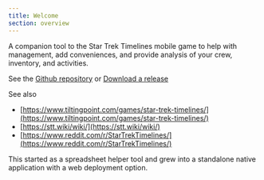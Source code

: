 ```yaml
---
title: Welcome
section: overview
---
```


A companion tool to the Star Trek Timelines mobile game to help with management, add conveniences, and provide analysis of your crew, inventory, and activities.

See the [Github repository](https://github.com/paulbilnoski/StarTrekTimelinesSpreadsheet/) or [Download a release](https://github.com/paulbilnoski/StarTrekTimelinesSpreadsheet/releases)

See also
* [https://www.tiltingpoint.com/games/star-trek-timelines/](https://www.tiltingpoint.com/games/star-trek-timelines/)
* [https://stt.wiki/wiki/](https://stt.wiki/wiki/)
* [https://www.reddit.com/r/StarTrekTimelines/](https://www.reddit.com/r/StarTrekTimelines/)

This started as a spreadsheet helper tool and grew into a standalone native application with a web deployment option.
